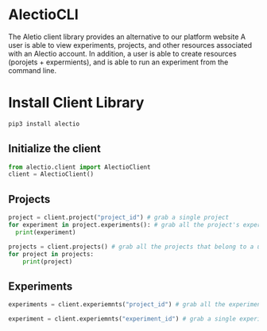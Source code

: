 # AlectioCLI

The Aletio client library provides an alternative to our platform website A user is able to view experiments, projects, and other resources associated with an Alectio account. In addition, a user is able to create resources (porojets + expermients), and is able to run an experiment from the command line.


# Install Client Library 

```python
pip3 install alectio
```




## Initialize the client
```python
from alectio.client import AlectioClient
client = AlectioClient()
```

## Projects
```python
project = client.project("project_id") # grab a single project 
for experiment in project.experiments(): # grab all the project's experiemnts 
  print(experiment)
```

```python
projects = client.projects() # grab all the projects that belong to a user 
for project in projects:
    print(project)
```

## Experiments
```python
experiments = client.experiemnts("project_id") # grab all the experiments that belong to a project
```

```python
experiment = client.experiemnts("experiment_id") # grab a single experiment
```


